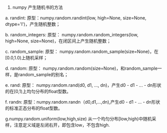 1. numpy 产生随机书的方法

a. randint: 原型：numpy.random.randint\(low, high=None, size=None, dtype='l'\)，产生随机整数；

b. random\_integers: 原型： numpy.random.random\_integers\(low, high=None, size=None\)，在闭区间上产生随机整数；

c. random\_sample: 原型： numpy.random.random\_sample\(size=None\)，在\[0.0,1.0\)上随机采样；

d. random: 原型： numpy.random.random\(size=None\)，和random\_sample一样，是random\_sample的别名；

 e. rand: 原型： numpy.random.rand\(d0, d1, ..., dn\)，产生d0 - d1 - ... - dn形状的在\[0,1\)上均匀分布的float型数。

f. randn: 原型：numpy.random.randn（d0,d1,...,dn\),产生d0 - d1 - ... - dn形状的标准正态分布的float型数。

g.numpy.random.uniform\(low,high,size\)  从一个均匀分布\[low,high\)中随机采样，注意定义域是左闭右开，即包含low，不包含high.



